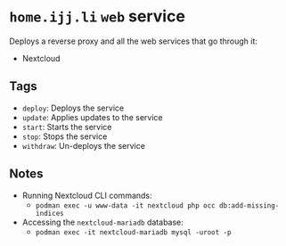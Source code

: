 # `home.ijj.li` `web` service

Deploys a reverse proxy and all the web services that go through it:

- Nextcloud

## Tags

- `deploy`: Deploys the service
- `update`: Applies updates to the service
- `start`: Starts the service
- `stop`: Stops the service
- `withdraw`: Un-deploys the service

## Notes

- Running Nextcloud CLI commands:
  - `podman exec -u www-data -it nextcloud php occ db:add-missing-indices`
- Accessing the `nextcloud-mariadb` database:
  - `podman exec -it nextcloud-mariadb mysql -uroot -p`
